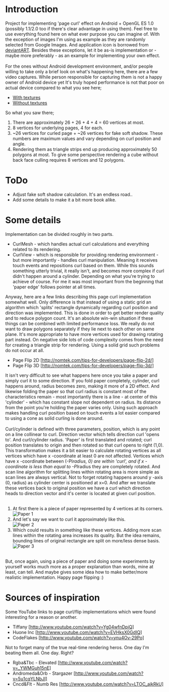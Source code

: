 Introduction
============
Project for implementing 'page curl' effect on Android + OpenGL ES 1.0 (possibly 1.1/2.0 too if there's clear advantage in using them).
Feel free to use everything found here on what ever purpose you can imagine of. With the exception of
images I'm using as example as they are randomly selected from Google Images. And application icon is borrowed
from [deviantART](http://browse.deviantart.com/customization/icons/dock/#/dz0w8n). Besides these
exceptions, let it be as-is implementation or - maybe more preferably - as an example for implementing your own effect.<br>
<br>
For the ones without Android development environment, and/or people willing to take only
a brief look on what's happening here, there are a few video captures. While person responsible for capturing
them is not a happy owner of Android device yet It's truly hoped performance is not that poor on actual device compared
to what you see here;

* [With textures](http://www.youtube.com/watch?v=WbNyapB9jvI)
* [Without textures](http://www.youtube.com/watch?v=AFmJ-ON-ulI)

So what you saw there;

1. There are approximately 26 + 26 + 4 + 4 = 60 vertices at most.
2. 8 vertices for underlying pages, 4 for each.
3. ~26 vertices for curled page + ~26 vertices for fake soft shadow. These numbers are maximum
values and vary depending on curl position and angle.
4. Rendering them as triangle strips end up producing approximately 50 polygons at most. To give
some perspective rendering a cube without back face culling requires 8 vertices and 12 polygons.

ToDo
====
* Adjust fake soft shadow calculation. It's an endless road..
* Add some details to make it a bit more book alike.

Some details
============
Implementation can be divided roughly in two parts.

* CurlMesh - which handles actual curl calculations and everything related to its rendering.
* CurlView - which is responsible for providing rendering environment - but more importantly -
handles curl manipulation. Meaning it receives touch events and repositions curl based on them.
While this sounds something utterly trivial, it really isn't, and becomes more complex if curl didn't happen
around a cylinder. Depending on what you're trying to achieve of course. For me it was
most important from the beginning that 'paper edge' follows pointer at all times.

Anyway, here are a few links describing this page curl implementation somewhat well.
Only difference is that instead of using a static grid an algorithm which 'splits'
rectangle dynamically regarding curl position and direction was implemented.
This is done in order to get better render quality and to reduce polygon count.
It's an absolute win-win situation if these things can be combined with limited performance loss.
We really do not want to draw polygons separately if they lie next to each other on same plane.
It's more appropriate to have more vertices used for drawing rotating part instead.
On negative side lots of code complexity comes from the need for creating a triangle strip for rendering.
Using a solid grid such problems do not occur at all.<br/>

* Page Flip 2D [http://nomtek.com/tips-for-developers/page-flip-2d/]
* Page Flip 3D [http://nomtek.com/tips-for-developers/page-flip-3d/]

It isn't very difficult to see what happens here once you take a paper and simply
curl it to some direction. If you fold paper completely, cylinder, curl happens around,
radius becomes zero, making it more of a 2D effect. And likewise folding the paper so
that curl radius is constant most of the characteristics remain - most importantly there
is a line - at center of this 'cylinder' - which has constant slope not dependent on radius.
Its distance from the point you're holding the paper varies only. Using such approach makes
handling curl position based on touch events a lot easier compared to using a cone
as solid curling is done around.<br/>
<br/>
Curl/cylinder is defined with three parameters, position, which is any point on a line collinear to
curl. Direction vector which tells direction curl 'opens to'. And curl/cylinder
radius. 'Paper' is first translated and rotated; curl position translates
to origin and then rotated so that curl opens to right (1,0). This transformation makes
it a bit easier to calculate rotating vertices as all vertices which have x -coordinate
at least 0 are not affected. Vertices which have x -coordinate between (-PI*radius, 0)
are within 'curl', and if x -coordinate is less than equal to -PI*radius they are completely rotated.
And scan line algorithm for splitting lines within rotating area is more simple as
scan lines are always vertical. Not to forget rotating happens around y -axis (0, radius) as
cylinder center is positioned at x=0. And after we translate these vertices back to
original position we have a curl which direction heads to direction vector and it's center
is located at given curl position.<br/>
<br/>
1. At first there is a piece of paper represented by 4 vertices at its corners.<br/>
![Paper 1](https://github.com/harism/android_page_curl/blob/master/paper1.jpg?raw=true)<br/>
2. And let's say we want to curl it approximately like this.<br/>
![Paper 2](https://github.com/harism/android_page_curl/blob/master/paper2.jpg?raw=true)<br/>
3. Which could results in something like these vertices. Adding more scan lines within the rotating
area increases its quality. But the idea remains, bounding lines of original rectangle are split on
more/less dense basis.<br/>
![Paper 3](https://github.com/harism/android_page_curl/blob/master/paper3.jpg?raw=true)<br/>
<br/>
But, once again, using a piece of paper and doing some experiments by yourself works
much more as a proper explanation than words, mine at least, can tell.
And maybe gives some idea how to make better/more realistic implementation.
Happy page flipping  :)<br/>

Sources of inspiration
======================
Some YouTube links to page curl/flip implementations which were found interesting for a reason or another.

* Tiffany [http://www.youtube.com/watch?v=Yg04wfnDpiQ]
* Huone Inc [http://www.youtube.com/watch?v=EVHksX0GdIQ]
* CodeFlakes [http://www.youtube.com/watch?v=ynu4Ov-29Po]

Not to forget many of the true real-time rendering heros. One day I'm beating them all. One day. Right?

* Rgba&Tbc - Elevated [http://www.youtube.com/watch?v=_YWMGuh15nE]
* Andromeda&Orb - Stargazer [http://www.youtube.com/watch?v=5u1cqYLNbJI]
* Cncd&Flt - Numb Res [http://www.youtube.com/watch?v=LTOC_ajkRkU]
